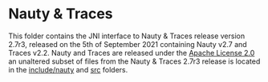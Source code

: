# Nauty & Traces
This folder contains the JNI interface to Nauty & Traces release version 2.7r3, released on the 5th of September 2021 containing Nauty v2.7 and Traces v2.2. Nauty and Traces are released under the [Apache License 2.0](https://www.apache.org/licenses/LICENSE-2.0) an unaltered subset of files from the Nauty & Traces 2.7r3 release is located in the [include/nauty](include/nauty) and [src](src) folders.